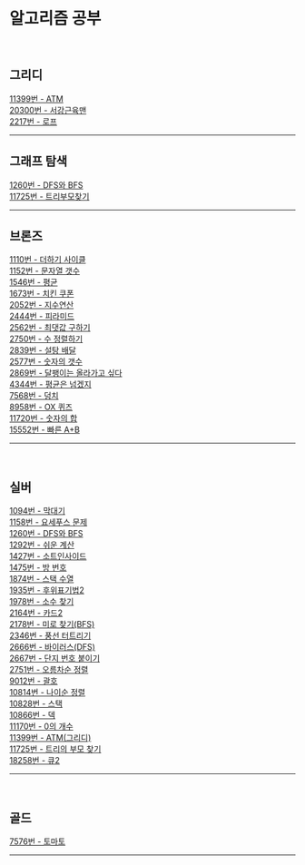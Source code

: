<h1>알고리즘 공부</h1>
<br>

<h2>그리디</h2>

[11399번 - ATM](https://github.com/Cms4187/Algorithm/blob/main/BackJoon/Greedy/ATM.java)</br>
[20300번 - 서강근육맨](https://github.com/Cms4187/Algorithm/blob/main/BackJoon/Greedy/Muscle.java)</br>
[2217번 - 로프](https://github.com/Cms4187/Algorithm/blob/main/BackJoon/Greedy/Rope.java)</br>
<hr>
<h2>그래프 탐색</h2>

[1260번 - DFS와 BFS](https://github.com/Cms4187/Algorithm/blob/main/BackJoon/Graph/DFSNBPS.java)</br>
[11725번 - 트리부모찾기](https://github.com/Cms4187/Algorithm/blob/main/BackJoon/Graph/ParentTree.java)</br>
<hr>
<h2>브론즈</h2>

[1110번 - 더하기 사이클](https://github.com/Cms4187/Algorithm/blob/main/BackJoon/Bronze/Number_Cycle.py)</br>
[1152번 - 문자열 갯수](https://github.com/Cms4187/Algorithm/blob/main/BackJoon/Bronze/Str_Count.py)</br>
[1546번 - 평균](https://github.com/Cms4187/Algorithm/blob/main/BackJoon/Bronze/Average.py)</br>
[1673번 - 치킨 쿠폰](https://github.com/Cms4187/Algorithm/blob/main/BackJoon/Bronze/Chicken_Coupon.py)</br>
[2052번 - 지수연산](https://github.com/Cms4187/Algorithm/blob/main/BackJoon/Bronze/Number_Cal.py)</br>
[2444번 - 피라미드](https://github.com/Cms4187/Algorithm/blob/main/BackJoon/Bronze/Pyramid.py)</br>
[2562번 - 최댓값 구하기](https://github.com/Cms4187/Algorithm/blob/main/BackJoon/Bronze/Max_Number.py)</br>
[2750번 - 수 정렬하기](https://github.com/Cms4187/Algorithm/blob/main/BackJoon/Bronze/Number_Sort.py)</br>
[2839번 - 설탕 배달](https://github.com/Cms4187/Algorithm/blob/main/BackJoon/Bronze/Sugar.py)</br>
[2577번 - 숫자의 갯수](https://github.com/Cms4187/Algorithm/blob/main/BackJoon/Bronze/Number_Count.py)</br>
[2869번 - 달팽이는 올라가고 싶다](https://github.com/Cms4187/Algorithm/blob/main/BackJoon/Bronze/Up_Snail.py)</br>
[4344번 - 평균은 넘겠지](https://github.com/Cms4187/Algorithm/blob/main/BackJoon/Bronze/Over_Avg.py)</br>
[7568번 - 덩치](https://github.com/Cms4187/Algorithm/blob/main/BackJoon/Silver/Self_Number.py)</br>
[8958번 - OX 퀴즈](https://github.com/Cms4187/Algorithm/blob/main/BackJoon/Bronze/OXQuiz.py)</br>
[11720번 - 숫자의 합](https://github.com/Cms4187/Algorithm/commit/cc0663aa9f001fd90fae4b0d7a7e1fe438107ddb)</br>
[15552번 - 빠른 A+B](https://github.com/Cms4187/Algorithm/commit/f13c62704c16a5cae140f8a7eed454ad4e9a759a)</br>

<hr>
</br><h2>실버</h2>

[1094번 - 막대기](https://github.com/Cms4187/Algorithm/blob/main/BackJoon/Silver/Stick.py)</br>
[1158번 - 요세푸스 문제](https://github.com/Cms4187/Algorithm/blob/main/BackJoon/Silver/Josephus.py)</br>
[1260번 - DFS와 BFS](https://github.com/Cms4187/Algorithm/blob/main/BackJoon/Silver/DFS_BFS.py)</br>
[1292번 - 쉬운 계산](https://github.com/Cms4187/Algorithm/blob/main/BackJoon/Silver/Easy_Problem.py)</br>
[1427번 - 소트인사이드](https://github.com/Cms4187/Algorithm/blob/main/BackJoon/Silver/Sorting.py)</br>
[1475번 - 방 번호](https://github.com/Cms4187/Algorithm/blob/main/BackJoon/Silver/Room_Number.py)</br>
[1874번 - 스택 수열](https://github.com/Cms4187/Algorithm/blob/main/BackJoon/Silver/Stack_Sequence.py)</br>
[1935번 - 후위표기법2](https://github.com/Cms4187/Algorithm/blob/main/BackJoon/Silver/Postfix2.py)</br>
[1978번 - 소수 찾기](https://github.com/Cms4187/Algorithm/blob/main/BackJoon/Silver/PrimeNumber.py)</br>
[2164번 - 카드2](https://github.com/Cms4187/Algorithm/blob/main/BackJoon/Silver/Card2.py)</br>
[2178번 - 미로 찾기(BFS)](https://github.com/Cms4187/Algorithm/blob/main/BackJoon/Silver/Maze.py)</br>
[2346번 - 풍선 터트리기](https://github.com/Cms4187/Algorithm/blob/main/BackJoon/Silver/Pop_balloon.py)</br>
[2666번 - 바이러스(DFS)](https://github.com/Cms4187/Algorithm/blob/main/BackJoon/Silver/Virus.py)</br>
[2667번 - 단지 번호 붙이기](https://github.com/Cms4187/Algorithm/blob/main/BackJoon/Silver/Apart_Number.py)</br>
[2751번 - 오름차순 정렬](https://github.com/Cms4187/Algorithm/blob/main/BackJoon/Silver/Sorting2.py)</br>
[9012번 - 괄호](https://github.com/Cms4187/Algorithm/blob/main/BackJoon/Silver/Parenthesis.py)</br>
[10814번 - 나이순 정렬](https://github.com/Cms4187/Algorithm/blob/main/BackJoon/Silver/Age_Sort.py)</br>
[10828번 - 스택](https://github.com/Cms4187/Algorithm/blob/main/BackJoon/Silver/Stack.py)</br>
[10866번 - 덱](https://github.com/Cms4187/Algorithm/blob/main/BackJoon/Silver/dack.py)</br>
[11170번 - 0의 개수](https://github.com/Cms4187/Algorithm/blob/main/BackJoon/Silver/Count_Zero.py)</br>
[11399번 - ATM(그리디)](https://github.com/Cms4187/Algorithm/blob/main/BackJoon/Silver/ATM.py)</br>
[11725번 - 트리의 부모 찾기](https://github.com/Cms4187/Algorithm/blob/main/BackJoon/Silver/Parent_Tree.py)</br>
[18258번 - 큐2](https://github.com/Cms4187/Algorithm/blob/main/BackJoon/Silver/Queue2.py)</br>


<hr>

</br><h2>골드</h2>

[7576번 - 토마토](https://github.com/Cms4187/Algorithm/blob/main/BackJoon/Gold/Tomato.py)</br>
<hr>
